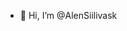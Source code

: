 - 👋 Hi, I’m @AlenSiilivask


<!---
AlenSiilivask/AlenSiilivask is a ✨ special ✨ repository because its `README.md` (this file) appears on your GitHub profile.
You can click the Preview link to take a look at your changes.
--->
